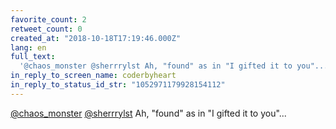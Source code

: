 ```yaml
---
favorite_count: 2
retweet_count: 0
created_at: "2018-10-18T17:19:46.000Z"
lang: en
full_text:
  '@chaos_monster @sherrrylst Ah, "found" as in "I gifted it to you"...'
in_reply_to_screen_name: coderbyheart
in_reply_to_status_id_str: "1052971179928154112"
---
```


[@chaos_monster](https://twitter.com/chaos_monster)
[@sherrrylst](https://twitter.com/sherrrylst) Ah, "found" as in "I gifted it to
you"...
